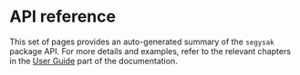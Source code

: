 
# API reference

This set of pages provides an auto-generated summary of the ``segysak`` package API. 
For more details and examples, refer to the relevant chapters in the [User Guide](#tutorial) part of the
documentation.
